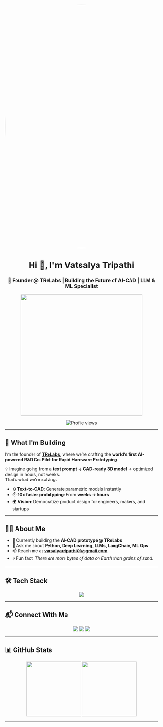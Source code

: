 <p align="center">
  <img src="https://i.pinimg.com/736x/28/75/77/287577daac37c1426ae44600370a4454.jpg" width="800" style="border-radius:50%" />
</p>

<h1 align="center">Hi 👋, I'm Vatsalya Tripathi</h1>
<h3 align="center">🚀 Founder @ TReLabs | Building the Future of AI-CAD | LLM & ML Specialist</h3>

<p align="center">
  <img src="https://miro.medium.com/v2/resize:fit:1358/1*TjXUGjDSTAR-H3O2M9M50A.gif" width="400"/>
</p>

<p align="center">
  <img src="https://komarev.com/ghpvc/?username=vatsalya0&label=Profile%20views&color=0e75b6&style=flat" alt="Profile views"/>
</p>

---

## 🚀 What I'm Building

I’m the founder of [**TReLabs**](https://trelabs.app), where we’re crafting the **world’s first AI-powered R&D Co-Pilot for Rapid Hardware Prototyping**.  

💡 Imagine going from a **text prompt → CAD-ready 3D model** → optimized design in hours, not weeks.  
That’s what we’re solving.  

- ⚙️ **Text-to-CAD**: Generate parametric models instantly  
- ⏱️ **10x faster prototyping**: From **weeks → hours**  
- 🌍 **Vision**: Democratize product design for engineers, makers, and startups  

---

## 👨‍💻 About Me

- 🔭 Currently building the **AI-CAD prototype @ TReLabs**
- 💬 Ask me about **Python, Deep Learning, LLMs, LangChain, ML Ops**
- 📫 Reach me at **vatsalyatripathi01@gmail.com**
- ⚡ Fun fact: *There are more bytes of data on Earth than grains of sand.*

---

## 🛠️ Tech Stack

<p align="center">
  <img src="https://skillicons.dev/icons?i=python,pytorch,tensorflow,sklearn,pandas,seaborn,opencv,mysql,mongodb,git,docker,linux&perline=6" />
</p>

---

## 📬 Connect With Me  

<p align="center">
  <a href="https://linkedin.com/in/vatsalyat"><img src="https://img.shields.io/badge/-LinkedIn-%230077B5?style=for-the-badge&logo=linkedin&logoColor=white"/></a>
  <a href="https://kaggle.com/vatsalya01"><img src="https://img.shields.io/badge/-Kaggle-20BEFF?style=for-the-badge&logo=kaggle&logoColor=white"/></a>
  <a href="https://instagram.com/vatsalya__0"><img src="https://img.shields.io/badge/-Instagram-%23E4405F?style=for-the-badge&logo=instagram&logoColor=white"/></a>
</p>

---

## 📊 GitHub Stats

<p align="center">
  <img src="https://github-readme-stats.vercel.app/api?username=vatsalya0&show_icons=true&theme=tokyonight&hide_border=true&count_private=true" height="180"/>
  <img src="https://github-readme-stats.vercel.app/api/top-langs/?username=vatsalya0&layout=normal&theme=tokyonight&hide_border=true" height="180"/>
</p>

---

